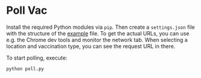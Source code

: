 # Poll Vac

Install the required Python modules via `pip`.
Then create a `settings.json` file with the structure of the [example](settings.json.example) file.
To get the actual URLs, you can use e.g. the Chrome dev tools and monitor the network tab.
When selecting a location and vaccination type, you can see the request URL in there.

To start polling, execute:

```
python poll.py
```
